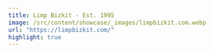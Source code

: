 ```yaml
---
title: Limp Bizkit - Est. 1995
image: /src/content/showcase/_images/limpbizkit.com.webp
url: "https://limpbizkit.com/"
highlight: true
---
```

